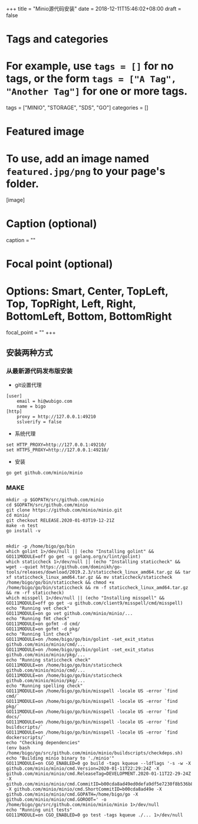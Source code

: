 +++
title = "Minio源代码安装"
date = 2018-12-11T15:46:02+08:00
draft = false

# Tags and categories
# For example, use `tags = []` for no tags, or the form `tags = ["A Tag", "Another Tag"]` for one or more tags.
tags = ["MINIO", "STORAGE", "SDS", "GO"]
categories = []

# Featured image
# To use, add an image named `featured.jpg/png` to your page's folder. 
[image]
  # Caption (optional)
  caption = ""

  # Focal point (optional)
  # Options: Smart, Center, TopLeft, Top, TopRight, Left, Right, BottomLeft, Bottom, BottomRight
  focal_point = ""
+++

## 安装两种方式

### 从最新源代码发布版安装

- git设置代理


```
[user]
	email = hi@wubigo.com
	name = bigo
[http]
	proxy = http://127.0.0.1:49210
	sslverify = false

```

- 系统代理

```
set HTTP_PROXY=http://127.0.0.1:49210/
set HTTPS_PROXY=http://127.0.0.1:49210/
```

- 安装

```
go get github.com/minio/minio
```

### MAKE

```
mkdir -p $GOPATH/src/github.com/minio
cd $GOPATH/src/github.com/minio
git clone https://github.com/minio/minio.git
cd minio/
git checkout RELEASE.2020-01-03T19-12-21Z
make -n test
go install -v


mkdir -p /home/bigo/go/bin
which golint 1>/dev/null || (echo "Installing golint" && GO111MODULE=off go get -u golang.org/x/lint/golint)
which staticcheck 1>/dev/null || (echo "Installing staticcheck" && wget --quiet https://github.com/dominikh/go-tools/releases/download/2019.2.3/staticcheck_linux_amd64.tar.gz && tar xf staticcheck_linux_amd64.tar.gz && mv staticcheck/staticcheck /home/bigo/go/bin/staticcheck && chmod +x /home/bigo/go/bin/staticcheck && rm -f staticcheck_linux_amd64.tar.gz && rm -rf staticcheck)
which misspell 1>/dev/null || (echo "Installing misspell" && GO111MODULE=off go get -u github.com/client9/misspell/cmd/misspell)
echo "Running vet check"
GO111MODULE=on go vet github.com/minio/minio/...
echo "Running fmt check"
GO111MODULE=on gofmt -d cmd/
GO111MODULE=on gofmt -d pkg/
echo "Running lint check"
GO111MODULE=on /home/bigo/go/bin/golint -set_exit_status github.com/minio/minio/cmd/...
GO111MODULE=on /home/bigo/go/bin/golint -set_exit_status github.com/minio/minio/pkg/...
echo "Running staticcheck check"
GO111MODULE=on /home/bigo/go/bin/staticcheck github.com/minio/minio/cmd/...
GO111MODULE=on /home/bigo/go/bin/staticcheck github.com/minio/minio/pkg/...
echo "Running spelling check"
GO111MODULE=on /home/bigo/go/bin/misspell -locale US -error `find cmd/`
GO111MODULE=on /home/bigo/go/bin/misspell -locale US -error `find pkg/`
GO111MODULE=on /home/bigo/go/bin/misspell -locale US -error `find docs/`
GO111MODULE=on /home/bigo/go/bin/misspell -locale US -error `find buildscripts/`
GO111MODULE=on /home/bigo/go/bin/misspell -locale US -error `find dockerscripts/`
echo "Checking dependencies"
(env bash /home/bigo/go/src/github.com/minio/minio/buildscripts/checkdeps.sh)
echo "Building minio binary to './minio'"
GO111MODULE=on CGO_ENABLED=0 go build -tags kqueue --ldflags '-s -w -X github.com/minio/minio/cmd.Version=2020-01-11T22:29:24Z -X github.com/minio/minio/cmd.ReleaseTag=DEVELOPMENT.2020-01-11T22-29-24Z -X github.com/minio/minio/cmd.CommitID=b00cda8ad49ed0defa9df5e7230f8b536b8ccb17 -X github.com/minio/minio/cmd.ShortCommitID=b00cda8ad49e -X github.com/minio/minio/cmd.GOPATH=/home/bigo/go -X github.com/minio/minio/cmd.GOROOT=' -o /home/bigo/go/src/github.com/minio/minio/minio 1>/dev/null
echo "Running unit tests"
GO111MODULE=on CGO_ENABLED=0 go test -tags kqueue ./... 1>/dev/null
```